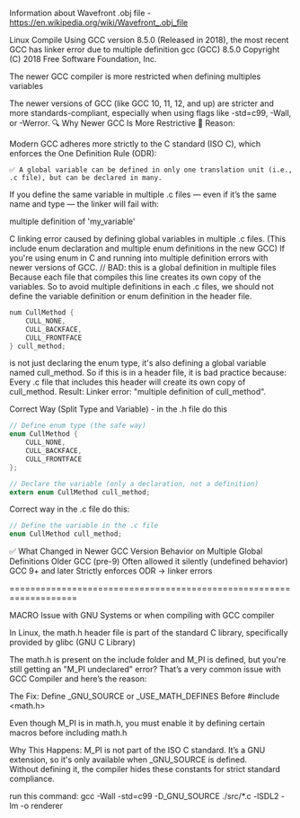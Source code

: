 Information about Wavefront .obj file - https://en.wikipedia.org/wiki/Wavefront_.obj_file

Linux Compile Using GCC version 8.5.0 (Released in 2018), the most recent GCC has linker error due to multiple definition 
gcc (GCC) 8.5.0
Copyright (C) 2018 Free Software Foundation, Inc.

The newer GCC compiler is more restricted when defining multiples variables

The newer versions of GCC (like GCC 10, 11, 12, and up) are stricter and more standards-compliant, especially when using flags like -std=c99, -Wall, or -Werror.
🔍 Why Newer GCC Is More Restrictive
🧠 Reason:

Modern GCC adheres more strictly to the C standard (ISO C), which enforces the One Definition Rule (ODR):

    ✅ A global variable can be defined in only one translation unit (i.e., .c file), but can be declared in many.

If you define the same variable in multiple .c files — even if it’s the same name and type — the linker will fail with:

multiple definition of 'my_variable'


C linking error caused by defining global variables in multiple .c files.  (This include enum declaration and multiple enum definitions in the new GCC)
If you're using enum in C and running into multiple definition errors with newer versions of GCC. // BAD: this is a global definition in multiple files
Because each file that compiles this line creates its own copy of the variables.
So to avoid multiple definitions in each .c files, we should not define the variable definition or enum definition in the header file.

```c
num CullMethod {
    CULL_NONE,
    CULL_BACKFACE,
    CULL_FRONTFACE
} cull_method;
```
is not just declaring the enum type, it's also defining a global variable named cull_method.
So if this is in a header file, it is bad practice because:
Every .c file that includes this header will create its own copy of cull_method.
Result: Linker error: "multiple definition of cull_method".

Correct Way (Split Type and Variable) - in the .h file do this
```c
// Define enum type (the safe way)
enum CullMethod {
    CULL_NONE,
    CULL_BACKFACE,
    CULL_FRONTFACE
};

// Declare the variable (only a declaration, not a definition)
extern enum CullMethod cull_method;
```
Correct way in the .c file do this:
```c
// Define the variable in the .c file
enum CullMethod cull_method;
```

✅ What Changed in Newer GCC
Version	Behavior on Multiple Global Definitions
Older GCC (pre-9)	Often allowed it silently (undefined behavior)
GCC 9+ and later	Strictly enforces ODR → linker errors

===================================================================

MACRO Issue with GNU Systems or when compiling with GCC compiler

In Linux, the math.h header file is part of the standard C library, specifically provided by glibc (GNU C Library)

The math.h is present on the include folder and M_PI is defined, but you're still getting an "M_PI undeclared" error?
That’s a very common issue with GCC Compiler and here’s the reason:

The Fix: Define _GNU_SOURCE or _USE_MATH_DEFINES Before #include <math.h>

Even though M_PI is in math.h, you must enable it by defining certain macros before including math.h

Why This Happens:
M_PI is not part of the ISO C standard.  It’s a GNU extension, so it's only available when _GNU_SOURCE is defined.  
Without defining it, the compiler hides these constants for strict standard compliance.

run this command: 
gcc -Wall -std=c99 -D_GNU_SOURCE ./src/*.c -lSDL2 -lm -o renderer    
